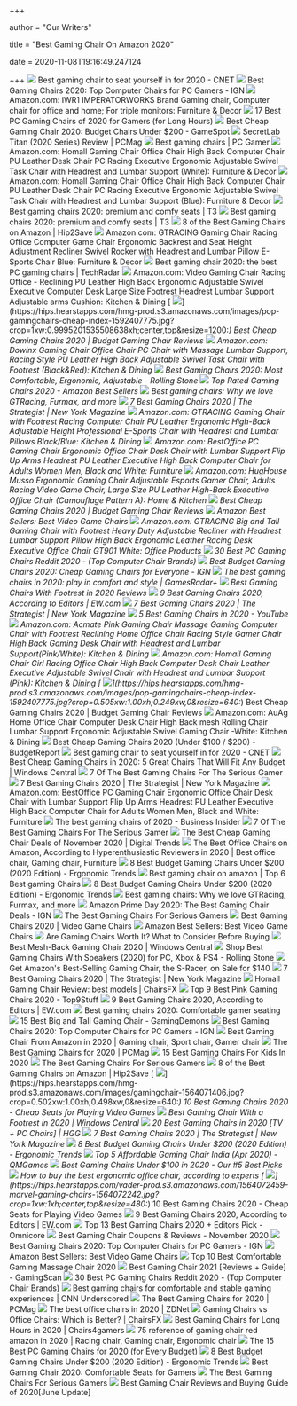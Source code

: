 +++
        
author = "Our Writers"
        
title = "Best Gaming Chair On Amazon 2020"
        
date = 2020-11-08T19:16:49.247124
        
+++
[ ![](https://cnet2.cbsistatic.com/img/OZqVv7-FZQ_0c6N2XUITVIbMpgo=/1200x675/2019/07/19/f6bba4b3-a9c8-4780-9a5f-3083a87fb16f/49-gaming-chairs.jpg)](https://cnet2.cbsistatic.com/img/OZqVv7-FZQ_0c6N2XUITVIbMpgo=/1200x675/2019/07/19/f6bba4b3-a9c8-4780-9a5f-3083a87fb16f/49-gaming-chairs.jpg) Best gaming chair to seat yourself in for 2020 - CNET
[ ![](https://assets-prd.ignimgs.com/2020/06/03/9-1591197578657.jpg)](https://assets-prd.ignimgs.com/2020/06/03/9-1591197578657.jpg) Best Gaming Chairs 2020: Top Computer Chairs for PC Gamers - IGN
[ ![](https://images-na.ssl-images-amazon.com/images/I/61aFbMHVJ1L._AC_SY355_.jpg)](https://images-na.ssl-images-amazon.com/images/I/61aFbMHVJ1L._AC_SY355_.jpg) Amazon.com: IWR1 IMPERATORWORKS Brand Gaming chair, Computer chair for  office and home; For triple monitors: Furniture & Decor
[ ![](https://cdn.shopify.com/s/files/1/1640/2231/files/turntable_2020_TT_pu_stealth_2-min.jpg)](https://cdn.shopify.com/s/files/1/1640/2231/files/turntable_2020_TT_pu_stealth_2-min.jpg) 17 Best PC Gaming Chairs of 2020 for Gamers (for Long Hours)
[ ![](https://gamespot1.cbsistatic.com/uploads/scale_landscape/1595/15950357/3661022-gaming%20chairs.jpg)](https://gamespot1.cbsistatic.com/uploads/scale_landscape/1595/15950357/3661022-gaming%20chairs.jpg) Best Cheap Gaming Chair 2020: Budget Chairs Under $200 - GameSpot
[ ![](https://i.pcmag.com/imagery/reviews/00yJS0v45fMMdRvhAp53QsN-4..1569474653.jpg)](https://i.pcmag.com/imagery/reviews/00yJS0v45fMMdRvhAp53QsN-4..1569474653.jpg) SecretLab Titan (2020 Series) Review | PCMag
[ ![](https://cdn.mos.cms.futurecdn.net/eTsGaLnVkpozHC9CqhA6dK.jpg)](https://cdn.mos.cms.futurecdn.net/eTsGaLnVkpozHC9CqhA6dK.jpg) Best gaming chairs | PC Gamer
[ ![](https://images-na.ssl-images-amazon.com/images/I/61HEqHMkRhL._AC_SY355_.jpg)](https://images-na.ssl-images-amazon.com/images/I/61HEqHMkRhL._AC_SY355_.jpg) Amazon.com: Homall Gaming Chair Office Chair High Back Computer Chair PU  Leather Desk Chair PC Racing Executive Ergonomic Adjustable Swivel Task  Chair with Headrest and Lumbar Support (White): Furniture & Decor
[ ![](https://images-na.ssl-images-amazon.com/images/I/71dUCLRb3aL._AC_SY355_.jpg)](https://images-na.ssl-images-amazon.com/images/I/71dUCLRb3aL._AC_SY355_.jpg) Amazon.com: Homall Gaming Chair Office Chair High Back Computer Chair PU  Leather Desk Chair PC Racing Executive Ergonomic Adjustable Swivel Task  Chair with Headrest and Lumbar Support (Blue): Furniture & Decor
[ ![](https://cdn.mos.cms.futurecdn.net/G74TKEpYcbaNoKnmjbJfPD.jpg)](https://cdn.mos.cms.futurecdn.net/G74TKEpYcbaNoKnmjbJfPD.jpg) Best gaming chairs 2020: premium and comfy seats | T3
[ ![](https://cdn.mos.cms.futurecdn.net/zxPvL2EJDGyt78Yqh2EvQP-768-80.jpg)](https://cdn.mos.cms.futurecdn.net/zxPvL2EJDGyt78Yqh2EvQP-768-80.jpg) Best gaming chairs 2020: premium and comfy seats | T3
[ ![](https://hip2save.com/wp-content/uploads/2020/04/gaming-chairs.jpg?resize=1024%2C538&strip=all)](https://hip2save.com/wp-content/uploads/2020/04/gaming-chairs.jpg?resize=1024%2C538&strip=all) 8 of the Best Gaming Chairs on Amazon | Hip2Save
[ ![](https://images-na.ssl-images-amazon.com/images/I/61vcLx4X8rL._AC_SY879_.jpg)](https://images-na.ssl-images-amazon.com/images/I/61vcLx4X8rL._AC_SY879_.jpg) Amazon.com: GTRACING Gaming Chair Racing Office Computer Game Chair  Ergonomic Backrest and Seat Height Adjustment Recliner Swivel Rocker with  Headrest and Lumbar Pillow E-Sports Chair Blue: Furniture & Decor
[ ![](https://cdn.mos.cms.futurecdn.net/8uyuPRKS2svHBhMZkZYkFg.jpg)](https://cdn.mos.cms.futurecdn.net/8uyuPRKS2svHBhMZkZYkFg.jpg) Best gaming chair 2020: the best PC gaming chairs | TechRadar
[ ![](https://images-na.ssl-images-amazon.com/images/I/71ZDKZi3R2L._AC_SX522_.jpg)](https://images-na.ssl-images-amazon.com/images/I/71ZDKZi3R2L._AC_SX522_.jpg) Amazon.com: Video Gaming Chair Racing Office - Reclining PU Leather High  Back Ergonomic Adjustable Swivel Executive Computer Desk Large Size  Footrest Headrest Lumbar Support Adjustable arms Cushion: Kitchen & Dining
[ ![](https://hips.hearstapps.com/hmg-prod.s3.amazonaws.com/images/pop-gamingchairs-cheap-index-1592407775.jpg?crop=1xw:0.9995201535508638xh;center,top&resize=1200:*)](https://hips.hearstapps.com/hmg-prod.s3.amazonaws.com/images/pop-gamingchairs-cheap-index-1592407775.jpg?crop=1xw:0.9995201535508638xh;center,top&resize=1200:*) Best Cheap Gaming Chairs 2020 | Budget Gaming Chair Reviews
[ ![](https://images-na.ssl-images-amazon.com/images/I/81Ddh54rbQL._AC_SY879_.jpg)](https://images-na.ssl-images-amazon.com/images/I/81Ddh54rbQL._AC_SY879_.jpg) Amazon.com: Dowinx Gaming Chair Office Chair PC Chair with Massage Lumbar  Support, Racing Style PU Leather High Back Adjustable Swivel Task Chair  with Footrest (Black&Red): Kitchen & Dining
[ ![](https://www.rollingstone.com/wp-content/uploads/2020/04/best-gaming-chair.jpg)](https://www.rollingstone.com/wp-content/uploads/2020/04/best-gaming-chair.jpg) Best Gaming Chairs 2020: Most Comfortable, Ergonomic, Adjustable - Rolling  Stone
[ ![](https://productschecker.com/wp-content/uploads/Top-Rated-Gaming-Chairs-top.jpg)](https://productschecker.com/wp-content/uploads/Top-Rated-Gaming-Chairs-top.jpg) Top Rated Gaming Chairs 2020 - Amazon Best Sellers
[ ![](https://blueprint-api-production.s3.amazonaws.com/uploads/card/image/872840/d9e48ca2-ea12-4e37-9968-6f1586565e37.jpg)](https://blueprint-api-production.s3.amazonaws.com/uploads/card/image/872840/d9e48ca2-ea12-4e37-9968-6f1586565e37.jpg) Best gaming chairs: Why we love GTRacing, Furmax, and more
[ ![](https://pyxis.nymag.com/v1/imgs/e02/d51/b05e8198bea7fa5981ae89a3edb28e3a0e-gamingchairlede.rsquare.w1200.jpg)](https://pyxis.nymag.com/v1/imgs/e02/d51/b05e8198bea7fa5981ae89a3edb28e3a0e-gamingchairlede.rsquare.w1200.jpg) 7 Best Gaming Chairs 2020 | The Strategist | New York Magazine
[ ![](https://images-na.ssl-images-amazon.com/images/I/61%2BMobm1IML._AC_SY879_.jpg)](https://images-na.ssl-images-amazon.com/images/I/61%2BMobm1IML._AC_SY879_.jpg) Amazon.com: GTRACING Gaming Chair with Footrest Racing Computer Chair PU  Leather Ergonomic High-Back Adjustable Height Professional E-Sports Chair  with Headrest and Lumbar Pillows Black/Blue: Kitchen & Dining
[ ![](https://m.media-amazon.com/images/I/51V5budxXHL._AC_UL400_.jpg)](https://m.media-amazon.com/images/I/51V5budxXHL._AC_UL400_.jpg) Amazon.com: BestOffice PC Gaming Chair Ergonomic Office Chair Desk Chair  with Lumbar Support Flip Up Arms Headrest PU Leather Executive High Back  Computer Chair for Adults Women Men, Black and White: Furniture
[ ![](https://images-na.ssl-images-amazon.com/images/I/51kRzFa8NcL._AC_SX522_.jpg)](https://images-na.ssl-images-amazon.com/images/I/51kRzFa8NcL._AC_SX522_.jpg) Amazon.com: HugHouse Musso Ergonomic Gaming Chair Adjustable Esports Gamer  Chair, Adults Racing Video Game Chair, Large Size PU Leather High-Back  Executive Office Chair (Camouflage Pattern A): Home & Kitchen
[ ![](https://hips.hearstapps.com/vader-prod.s3.amazonaws.com/1592321333-gtracing-1592321320.jpg?crop=0.8375xw:1xh;center,top&resize=320%3A%2A)](https://hips.hearstapps.com/vader-prod.s3.amazonaws.com/1592321333-gtracing-1592321320.jpg?crop=0.8375xw:1xh;center,top&resize=320%3A%2A) Best Cheap Gaming Chairs 2020 | Budget Gaming Chair Reviews
[ ![](https://images-na.ssl-images-amazon.com/images/I/71dUCLRb3aL._AC_UL200_SR200,200_.jpg)](https://images-na.ssl-images-amazon.com/images/I/71dUCLRb3aL._AC_UL200_SR200,200_.jpg) Amazon Best Sellers: Best Video Game Chairs
[ ![](https://images-na.ssl-images-amazon.com/images/I/618QKUNsG1L._AC_SY879_.jpg)](https://images-na.ssl-images-amazon.com/images/I/618QKUNsG1L._AC_SY879_.jpg) Amazon.com: GTRACING Big and Tall Gaming Chair with Footrest Heavy Duty  Adjustable Recliner with Headrest Lumbar Support Pillow High Back Ergonomic  Leather Racing Desk Executive Office Chair GT901 White: Office Products
[ ![](https://images-na.ssl-images-amazon.com/images/I/81lRX95rdrL._SL1500_.jpg)](https://images-na.ssl-images-amazon.com/images/I/81lRX95rdrL._SL1500_.jpg) 30 Best PC Gaming Chairs Reddit 2020 - (Top Computer Chair Brands)
[ ![](http://assets1.ignimgs.com/2018/06/20/bestgamingchairs-blogroll-1529525911135.jpg)](http://assets1.ignimgs.com/2018/06/20/bestgamingchairs-blogroll-1529525911135.jpg) Best Budget Gaming Chairs 2020: Cheap Gaming Chairs for Everyone - IGN
[ ![](https://cdn.mos.cms.futurecdn.net/JhAv8G8wDXT8JNsSrq3Gvk.jpg)](https://cdn.mos.cms.futurecdn.net/JhAv8G8wDXT8JNsSrq3Gvk.jpg) The best gaming chairs in 2020: play in comfort and style | GamesRadar+
[ ![](https://authoritytoplist.com/wp-content/uploads/2019/10/BOSSIN-Racing-Style-Gaming-Chair-Computer-Desk-Chair-e1570774363627.jpg)](https://authoritytoplist.com/wp-content/uploads/2019/10/BOSSIN-Racing-Style-Gaming-Chair-Computer-Desk-Chair-e1570774363627.jpg) Best Gaming Chairs With Footrest in 2020 Reviews
[ ![](https://static.onecms.io/wp-content/uploads/sites/6/2020/09/14/gaming-Chair.jpg)](https://static.onecms.io/wp-content/uploads/sites/6/2020/09/14/gaming-Chair.jpg) 9 Best Gaming Chairs 2020, According to Editors | EW.com
[ ![](https://pyxis.nymag.com/v1/imgs/a8a/803/d61cf8f6accb7473d3e8b1e2e01dcabfb2.rdeep-vertical.w245.jpg)](https://pyxis.nymag.com/v1/imgs/a8a/803/d61cf8f6accb7473d3e8b1e2e01dcabfb2.rdeep-vertical.w245.jpg) 7 Best Gaming Chairs 2020 | The Strategist | New York Magazine
[ ![](https://i.ytimg.com/vi/E--4mzIoTeQ/maxresdefault.jpg)](https://i.ytimg.com/vi/E--4mzIoTeQ/maxresdefault.jpg) 5 Best Gaming Chairs in 2020 - YouTube
[ ![](https://images-na.ssl-images-amazon.com/images/I/61933HEmueL._AC_SY879_.jpg)](https://images-na.ssl-images-amazon.com/images/I/61933HEmueL._AC_SY879_.jpg) Amazon.com: Acmate Pink Gaming Chair Massage Gaming Computer Chair with  Footrest Reclining Home Office Chair Racing Style Gamer Chair High Back  Gaming Desk Chair with Headrest and Lumbar Support(Pink/White): Kitchen &  Dining
[ ![](https://images-na.ssl-images-amazon.com/images/I/81UeyA7b1uL._AC_SX522_.jpg)](https://images-na.ssl-images-amazon.com/images/I/81UeyA7b1uL._AC_SX522_.jpg) Amazon.com: Homall Gaming Chair Girl Racing Office Chair High Back Computer  Desk Chair Leather Executive Adjustable Swivel Chair with Headrest and  Lumbar Support (Pink): Kitchen & Dining
[ ![](https://hips.hearstapps.com/hmg-prod.s3.amazonaws.com/images/pop-gamingchairs-cheap-index-1592407775.jpg?crop=0.505xw:1.00xh;0.249xw,0&resize=640:*)](https://hips.hearstapps.com/hmg-prod.s3.amazonaws.com/images/pop-gamingchairs-cheap-index-1592407775.jpg?crop=0.505xw:1.00xh;0.249xw,0&resize=640:*) Best Cheap Gaming Chairs 2020 | Budget Gaming Chair Reviews
[ ![](https://images-na.ssl-images-amazon.com/images/I/61S9i7H0VjL._AC_SX522_.jpg)](https://images-na.ssl-images-amazon.com/images/I/61S9i7H0VjL._AC_SX522_.jpg) Amazon.com: AuAg Home Office Chair Computer Desk Chair High Back mesh  Rolling Chair Lumbar Support Ergonomic Adjustable Swivel Gaming Chair  -White: Kitchen & Dining
[ ![](https://budgetreport.com/wp-content/uploads/2018/09/61MgGK0ArmL._SL1010_.jpg)](https://budgetreport.com/wp-content/uploads/2018/09/61MgGK0ArmL._SL1010_.jpg) Best Cheap Gaming Chairs 2020 (Under $100 / $200) - BudgetReport
[ ![](https://cnet1.cbsistatic.com/img/XMqpDNEIgbT8rrAyeK3fTGhcYXE=/940x528/2019/07/19/b532e023-c620-4a98-9276-6dedba63980b/dxracer-drifting.jpg)](https://cnet1.cbsistatic.com/img/XMqpDNEIgbT8rrAyeK3fTGhcYXE=/940x528/2019/07/19/b532e023-c620-4a98-9276-6dedba63980b/dxracer-drifting.jpg) Best gaming chair to seat yourself in for 2020 - CNET
[ ![](https://www.windowscentral.com/sites/wpcentral.com/files/styles/w1600h900crop/public/field/image/2019/08/best-cheap-gaming-chairs-hero_2.jpg)](https://www.windowscentral.com/sites/wpcentral.com/files/styles/w1600h900crop/public/field/image/2019/08/best-cheap-gaming-chairs-hero_2.jpg) Best Cheap Gaming Chairs in 2020: 5 Great Chairs That Will Fit Any Budget |  Windows Central
[ ![](https://specials-images.forbesimg.com/imageserve/5e98cdd2f45f0500075eb18c/960x0.jpg?cropX1=0&cropX2=500&cropY1=0&cropY2=500)](https://specials-images.forbesimg.com/imageserve/5e98cdd2f45f0500075eb18c/960x0.jpg?cropX1=0&cropX2=500&cropY1=0&cropY2=500) 7 Of The Best Gaming Chairs For The Serious Gamer
[ ![](https://pyxis.nymag.com/v1/imgs/665/3bd/0ae2be9c66d31b3220329b798c656bd031.2x.rdeep-vertical.w245.jpg)](https://pyxis.nymag.com/v1/imgs/665/3bd/0ae2be9c66d31b3220329b798c656bd031.2x.rdeep-vertical.w245.jpg) 7 Best Gaming Chairs 2020 | The Strategist | New York Magazine
[ ![](https://m.media-amazon.com/images/I/51V5budxXHL._AC_SS350_.jpg)](https://m.media-amazon.com/images/I/51V5budxXHL._AC_SS350_.jpg) Amazon.com: BestOffice PC Gaming Chair Ergonomic Office Chair Desk Chair  with Lumbar Support Flip Up Arms Headrest PU Leather Executive High Back  Computer Chair for Adults Women Men, Black and White: Furniture
[ ![](https://i.insider.com/5ebc372642278d07066b89c6?width=1136&format=jpeg)](https://i.insider.com/5ebc372642278d07066b89c6?width=1136&format=jpeg) The best gaming chairs of 2020 - Business Insider
[ ![](https://thumbor.forbes.com/thumbor/fit-in/1200x0/filters%3Aformat%28jpg%29/https%3A%2F%2Fspecials-images.forbesimg.com%2Fimageserve%2F5e98cd9811164600064006c1%2F0x0.jpg)](https://thumbor.forbes.com/thumbor/fit-in/1200x0/filters%3Aformat%28jpg%29/https%3A%2F%2Fspecials-images.forbesimg.com%2Fimageserve%2F5e98cd9811164600064006c1%2F0x0.jpg) 7 Of The Best Gaming Chairs For The Serious Gamer
[ ![](https://icdn2.digitaltrends.com/image/digitaltrends/best-cheap-gaming-chairs-featured-2.jpg)](https://icdn2.digitaltrends.com/image/digitaltrends/best-cheap-gaming-chairs-featured-2.jpg) The Best Cheap Gaming Chair Deals of November 2020 | Digital Trends
[ ![](https://i.pinimg.com/originals/73/d6/60/73d66076bc210e5f4f1b7b98bb8cfca4.png)](https://i.pinimg.com/originals/73/d6/60/73d66076bc210e5f4f1b7b98bb8cfca4.png) The Best Office Chairs on Amazon, According to Hyperenthusiastic Reviewers  in 2020 | Best office chair, Gaming chair, Furniture
[ ![](http://ergonomictrends.com/wp-content/uploads/2018/10/best-gaming-chair-under-200.jpg)](http://ergonomictrends.com/wp-content/uploads/2018/10/best-gaming-chair-under-200.jpg) 8 Best Budget Gaming Chairs Under $200 (2020 Edition) - Ergonomic Trends
[ ![](https://chairs4gamers.com/wp-content/uploads/2019/12/Best-Gaming-Chair-1170x780.jpg)](https://chairs4gamers.com/wp-content/uploads/2019/12/Best-Gaming-Chair-1170x780.jpg) Best gaming chair on amazon | Top 6 Best gaming Chairs
[ ![](http://ergonomictrends.com/wp-content/uploads/2020/05/homekoko-gaming-chair-review.jpg)](http://ergonomictrends.com/wp-content/uploads/2020/05/homekoko-gaming-chair-review.jpg) 8 Best Budget Gaming Chairs Under $200 (2020 Edition) - Ergonomic Trends
[ ![](https://blueprint-api-production.s3.amazonaws.com/uploads/card/image/1373609/ca0c5aa7-d6ee-4536-8291-a869810f12c9.jpg)](https://blueprint-api-production.s3.amazonaws.com/uploads/card/image/1373609/ca0c5aa7-d6ee-4536-8291-a869810f12c9.jpg) Best gaming chairs: Why we love GTRacing, Furmax, and more
[ ![](https://assets1.ignimgs.com/2020/10/12/chairthumb-1602524673037.png)](https://assets1.ignimgs.com/2020/10/12/chairthumb-1602524673037.png) Amazon Prime Day 2020: The Best Gaming Chair Deals - IGN
[ ![](https://specials-images.forbesimg.com/imageserve/5f2c4982884558470f860948/960x0.jpg?cropX1=0&cropX2=500&cropY1=0&cropY2=500)](https://specials-images.forbesimg.com/imageserve/5f2c4982884558470f860948/960x0.jpg?cropX1=0&cropX2=500&cropY1=0&cropY2=500) The Best Gaming Chairs For Serious Gamers
[ ![](https://hips.hearstapps.com/vader-prod.s3.amazonaws.com/1586880902-noblechairs-1586880895.jpg?crop=0.8375xw:1xh;center,top&resize=320%3A%2A)](https://hips.hearstapps.com/vader-prod.s3.amazonaws.com/1586880902-noblechairs-1586880895.jpg?crop=0.8375xw:1xh;center,top&resize=320%3A%2A) Best Gaming Chairs 2020 | Video Game Chairs
[ ![](https://images-na.ssl-images-amazon.com/images/I/71iD3uTLZ0L._AC_UL200_SR200,200_.jpg)](https://images-na.ssl-images-amazon.com/images/I/71iD3uTLZ0L._AC_UL200_SR200,200_.jpg) Amazon Best Sellers: Best Video Game Chairs
[ ![](https://i.ytimg.com/vi/G7MTlS4aJTo/maxresdefault.jpg)](https://i.ytimg.com/vi/G7MTlS4aJTo/maxresdefault.jpg) Are Gaming Chairs Worth It? What to Consider Before Buying
[ ![](https://www.windowscentral.com/sites/wpcentral.com/files/styles/w1600h900crop/public/field/image/2020/05/rsp-205-hero.jpg?itok=LEBhweIt)](https://www.windowscentral.com/sites/wpcentral.com/files/styles/w1600h900crop/public/field/image/2020/05/rsp-205-hero.jpg?itok=LEBhweIt) Best Mesh-Back Gaming Chair 2020 | Windows Central
[ ![](https://www.rollingstone.com/wp-content/uploads/2020/08/71xtzymt9L._AC_SL1000_-e1598056252839.jpg?resize=1800,1200&w=450)](https://www.rollingstone.com/wp-content/uploads/2020/08/71xtzymt9L._AC_SL1000_-e1598056252839.jpg?resize=1800,1200&w=450) Shop Best Gaming Chairs With Speakers (2020) for PC, Xbox & PS4 - Rolling  Stone
[ ![](https://images2.minutemediacdn.com/image/fetch/w_736,h_485,c_fill,g_auto,f_auto/https%3A%2F%2Fapptrigger.com%2Ffiles%2F2020%2F09%2F85502-gamingchairtrio-790x560.jpg)](https://images2.minutemediacdn.com/image/fetch/w_736,h_485,c_fill,g_auto,f_auto/https%3A%2F%2Fapptrigger.com%2Ffiles%2F2020%2F09%2F85502-gamingchairtrio-790x560.jpg) Get Amazon's Best-Selling Gaming Chair, the S-Racer, on Sale for $140
[ ![](https://pyxis.nymag.com/v1/imgs/6d4/07b/d2eada03b21d153b1d7751aaf3f7204d17.2x.rdeep-vertical.w245.jpg)](https://pyxis.nymag.com/v1/imgs/6d4/07b/d2eada03b21d153b1d7751aaf3f7204d17.2x.rdeep-vertical.w245.jpg) 7 Best Gaming Chairs 2020 | The Strategist | New York Magazine
[ ![](https://chairsfx.com/wp-content/uploads/2020/03/homall-2020-gaming-chairs.jpg)](https://chairsfx.com/wp-content/uploads/2020/03/homall-2020-gaming-chairs.jpg) Homall Gaming Chair Review: best models | ChairsFX
[ ![](https://top9stuff.com/wp-content/uploads/2019/12/AutoFull-Kawaii-Chair-In-Pink-And-White-682x1024.jpg)](https://top9stuff.com/wp-content/uploads/2019/12/AutoFull-Kawaii-Chair-In-Pink-And-White-682x1024.jpg) Top 9 Best Pink Gaming Chairs 2020 - Top9Stuff
[ ![](https://imagesvc.meredithcorp.io/v3/mm/image?url=https%3A%2F%2Fstatic.onecms.io%2Fwp-content%2Fuploads%2Fsites%2F6%2F2020%2F09%2F14%2FRESPAWN-OMEGA-Xi.jpg)](https://imagesvc.meredithcorp.io/v3/mm/image?url=https%3A%2F%2Fstatic.onecms.io%2Fwp-content%2Fuploads%2Fsites%2F6%2F2020%2F09%2F14%2FRESPAWN-OMEGA-Xi.jpg) 9 Best Gaming Chairs 2020, According to Editors | EW.com
[ ![](https://cdn.pocket-lint.com/r/s/1200x/assets/images/153220-gadgets-news-buyer-s-guide-best-gaming-chairs-image8-q8iofvwxeb.jpg)](https://cdn.pocket-lint.com/r/s/1200x/assets/images/153220-gadgets-news-buyer-s-guide-best-gaming-chairs-image8-q8iofvwxeb.jpg) Best gaming chairs 2020: Comfortable gamer seating
[ ![](https://gamingdemons.com/wp-content/uploads/2019/03/15-Best-Gaming-Chairs-for-Big-Guys-Review-and-Buying-Guide.jpg)](https://gamingdemons.com/wp-content/uploads/2019/03/15-Best-Gaming-Chairs-for-Big-Guys-Review-and-Buying-Guide.jpg) 15 Best Big and Tall Gaming Chair - GamingDemons
[ ![](https://oyster.ignimgs.com/wordpress/stg.ign.com/2019/06/Titan-2.jpg)](https://oyster.ignimgs.com/wordpress/stg.ign.com/2019/06/Titan-2.jpg) Best Gaming Chairs 2020: Top Computer Chairs for PC Gamers - IGN
[ ![](https://i.pinimg.com/736x/72/5c/a7/725ca71cf94063a6b695216546465a9c.jpg)](https://i.pinimg.com/736x/72/5c/a7/725ca71cf94063a6b695216546465a9c.jpg) Best Gaming Chair From Amazon in 2020 | Gaming chair, Sport chair, Gamer  chair
[ ![](https://i.pcmag.com/imagery/roundups/01nItxF7gLV1QBkVufORlYb-6..1589994508.jpg)](https://i.pcmag.com/imagery/roundups/01nItxF7gLV1QBkVufORlYb-6..1589994508.jpg) The Best Gaming Chairs for 2020 | PCMag
[ ![](https://cdn2.momjunction.com/wp-content/uploads/2020/05/Best-Gaming-Chairs-For-Kids1.jpg)](https://cdn2.momjunction.com/wp-content/uploads/2020/05/Best-Gaming-Chairs-For-Kids1.jpg) 15 Best Gaming Chairs For Kids In 2020
[ ![](https://specials-images.forbesimg.com/imageserve/5f57a583386eab472c8c5205/0x800.jpg?fit=scale)](https://specials-images.forbesimg.com/imageserve/5f57a583386eab472c8c5205/0x800.jpg?fit=scale) The Best Gaming Chairs For Serious Gamers
[ ![](https://hip2save.com/wp-content/uploads/2020/04/video-game-chair.jpg?resize=1200%2C942&strip=all)](https://hip2save.com/wp-content/uploads/2020/04/video-game-chair.jpg?resize=1200%2C942&strip=all) 8 of the Best Gaming Chairs on Amazon | Hip2Save
[ ![](https://hips.hearstapps.com/hmg-prod.s3.amazonaws.com/images/gamingchair-1564071406.jpg?crop=0.502xw:1.00xh;0.498xw,0&resize=640:*)](https://hips.hearstapps.com/hmg-prod.s3.amazonaws.com/images/gamingchair-1564071406.jpg?crop=0.502xw:1.00xh;0.498xw,0&resize=640:*) 10 Best Gaming Chairs 2020 - Cheap Seats for Playing Video Games
[ ![](https://www.windowscentral.com/sites/wpcentral.com/files/styles/w1600h900crop/public/field/image/2019/08/ficmax-ergonomic-gaming-chair-lifestyle_1.jpg?itok=KaOQ23qR)](https://www.windowscentral.com/sites/wpcentral.com/files/styles/w1600h900crop/public/field/image/2019/08/ficmax-ergonomic-gaming-chair-lifestyle_1.jpg?itok=KaOQ23qR) Best Gaming Chair With a Footrest in 2020 | Windows Central
[ ![](https://mljzsatzn43z.i.optimole.com/tP-GR8Q-9J0fnmGh/w:100/h:154/q:90/dpr:2.6/https://www.highgroundgaming.com/wp-content/uploads/2020/01/SecretLab-Titan.jpg)](https://mljzsatzn43z.i.optimole.com/tP-GR8Q-9J0fnmGh/w:100/h:154/q:90/dpr:2.6/https://www.highgroundgaming.com/wp-content/uploads/2020/01/SecretLab-Titan.jpg) 20 Best Gaming Chairs in 2020 [TV + PC Chairs] | HGG
[ ![](https://pyxis.nymag.com/v1/imgs/b8a/3d2/0d56caaced943ac8fd7a807ac1ce2564a8.rdeep-vertical.w245.jpg)](https://pyxis.nymag.com/v1/imgs/b8a/3d2/0d56caaced943ac8fd7a807ac1ce2564a8.rdeep-vertical.w245.jpg) 7 Best Gaming Chairs 2020 | The Strategist | New York Magazine
[ ![](http://ergonomictrends.com/wp-content/uploads/2018/08/Essentials-Racing-Style-Leather-Gaming-Chair-review.jpg)](http://ergonomictrends.com/wp-content/uploads/2018/08/Essentials-Racing-Style-Leather-Gaming-Chair-review.jpg) 8 Best Budget Gaming Chairs Under $200 (2020 Edition) - Ergonomic Trends
[ ![](https://secureservercdn.net/198.71.233.68/c48.9b2.myftpupload.com/wp-content/uploads/2020/03/Top-5-Affordable-and-Best-Gaming-Chair-India-2020.jpg)](https://secureservercdn.net/198.71.233.68/c48.9b2.myftpupload.com/wp-content/uploads/2020/03/Top-5-Affordable-and-Best-Gaming-Chair-India-2020.jpg) Top 5 Affordable Gaming Chair India (Apr 2020) - QMGames
[ ![](https://www.wepc.com/wp-content/uploads/2020/01/Finding-The-Best-Gaming-Chair-Under-100-Dollars-2019-Reviews-Top-Picks-1200x900.jpg)](https://www.wepc.com/wp-content/uploads/2020/01/Finding-The-Best-Gaming-Chair-Under-100-Dollars-2019-Reviews-Top-Picks-1200x900.jpg) Best Gaming Chairs Under $100 in 2020 - Our #5 Best Picks
[ ![](https://media2.s-nbcnews.com/i/newscms/2020_25/3390893/ergonomic-office-chairs-kr-2x1-tease-200618_38008296185ce90fd52b401caf79df24.jpg)](https://media2.s-nbcnews.com/i/newscms/2020_25/3390893/ergonomic-office-chairs-kr-2x1-tease-200618_38008296185ce90fd52b401caf79df24.jpg) How to buy the best ergonomic office chair, according to experts
[ ![](https://hips.hearstapps.com/vader-prod.s3.amazonaws.com/1564072459-marvel-gaming-chairs-1564072242.jpg?crop=1xw:1xh;center,top&resize=480:*)](https://hips.hearstapps.com/vader-prod.s3.amazonaws.com/1564072459-marvel-gaming-chairs-1564072242.jpg?crop=1xw:1xh;center,top&resize=480:*) 10 Best Gaming Chairs 2020 - Cheap Seats for Playing Video Games
[ ![](https://imagesvc.meredithcorp.io/v3/mm/image?url=https%3A%2F%2Fstatic.onecms.io%2Fwp-content%2Fuploads%2Fsites%2F6%2F2020%2F09%2F14%2FPC-Gaming-Chair.jpg)](https://imagesvc.meredithcorp.io/v3/mm/image?url=https%3A%2F%2Fstatic.onecms.io%2Fwp-content%2Fuploads%2Fsites%2F6%2F2020%2F09%2F14%2FPC-Gaming-Chair.jpg) 9 Best Gaming Chairs 2020, According to Editors | EW.com
[ ![](https://www.omnicoreagency.com/wp-content/uploads/2020/01/Vertegear-Racing-Series-S-Line-SL2000-Ergonomic-Office-Chair-List.jpg)](https://www.omnicoreagency.com/wp-content/uploads/2020/01/Vertegear-Racing-Series-S-Line-SL2000-Ergonomic-Office-Chair-List.jpg) Top 13 Best Gaming Chairs 2020 + Editors Pick - Omnicore
[ ![](https://m.media-amazon.com/images/I/41HXXyL9LaL.jpg)](https://m.media-amazon.com/images/I/41HXXyL9LaL.jpg) Best Gaming Chair Coupons & Reviews - November 2020
[ ![](https://assets-prd.ignimgs.com/2020/06/03/8-1591196899156.jpg)](https://assets-prd.ignimgs.com/2020/06/03/8-1591196899156.jpg) Best Gaming Chairs 2020: Top Computer Chairs for PC Gamers - IGN
[ ![](https://images-na.ssl-images-amazon.com/images/I/718nLipshDL._AC_UL200_SR200,200_.jpg)](https://images-na.ssl-images-amazon.com/images/I/718nLipshDL._AC_UL200_SR200,200_.jpg) Amazon Best Sellers: Best Video Game Chairs
[ ![](https://themarineguy.com/wp-content/uploads/2020/05/1.-HEALGEN-Back-Massage-Gaming-Chair-with-Footrest-GM002.jpg)](https://themarineguy.com/wp-content/uploads/2020/05/1.-HEALGEN-Back-Massage-Gaming-Chair-with-Footrest-GM002.jpg) Top 10 Best Comfortable Gaming Massage Chair 2020
[ ![](https://www.gamingscan.com/wp-content/uploads/2020/10/Best-Gaming-Chairs.jpg)](https://www.gamingscan.com/wp-content/uploads/2020/10/Best-Gaming-Chairs.jpg) Best Gaming Chair 2021 [Reviews + Guide] - GamingScan
[ ![](https://images-na.ssl-images-amazon.com/images/I/71%2BKbcHtHTL._SX425_.jpg)](https://images-na.ssl-images-amazon.com/images/I/71%2BKbcHtHTL._SX425_.jpg) 30 Best PC Gaming Chairs Reddit 2020 - (Top Computer Chair Brands)
[ ![](https://cdn.cnn.com/cnnnext/dam/assets/190304111546-01---nokaxus-gaming-chair-high-back-ergonomic-racing-seat-live-video.jpg)](https://cdn.cnn.com/cnnnext/dam/assets/190304111546-01---nokaxus-gaming-chair-high-back-ergonomic-racing-seat-live-video.jpg) Best gaming chairs for comfortable and stable gaming experiences | CNN  Underscored
[ ![](https://i.pcmag.com/imagery/reviews/05M2VRmFx3cbsxWcFgLzICh-4.1569481434.fit_lpad.size_625x365.jpg)](https://i.pcmag.com/imagery/reviews/05M2VRmFx3cbsxWcFgLzICh-4.1569481434.fit_lpad.size_625x365.jpg) The Best Gaming Chairs for 2020 | PCMag
[ ![](https://zdnet4.cbsistatic.com/hub/i/2020/01/17/8231e246-714d-44bf-8b5e-bebdd66c1d83/office-chair-6.jpg)](https://zdnet4.cbsistatic.com/hub/i/2020/01/17/8231e246-714d-44bf-8b5e-bebdd66c1d83/office-chair-6.jpg) The best office chairs in 2020 | ZDNet
[ ![](https://chairsfx.com/wp-content/uploads/2020/07/gaming-vs-office-compare.jpg)](https://chairsfx.com/wp-content/uploads/2020/07/gaming-vs-office-compare.jpg) Gaming Chairs vs Office Chairs: Which is Better? | ChairsFX
[ ![](https://m.media-amazon.com/images/I/31+hVMd+fyL.jpg)](https://m.media-amazon.com/images/I/31+hVMd+fyL.jpg) Best Gaming Chairs for Long Hours in 2020 | Chairs4gamers
[ ![](https://i.pinimg.com/originals/a9/3e/0b/a93e0b1441ca4d74ed2bb1f6704b53e9.jpg)](https://i.pinimg.com/originals/a9/3e/0b/a93e0b1441ca4d74ed2bb1f6704b53e9.jpg) 75 reference of gaming chair red amazon in 2020 | Racing chair, Gaming chair,  Ergonomic chair
[ ![](https://techguided.com/wp-content/uploads/2018/02/SecretLab-Titan-Chair.jpg)](https://techguided.com/wp-content/uploads/2018/02/SecretLab-Titan-Chair.jpg) The 15 Best PC Gaming Chairs for 2020 (for Every Budget)
[ ![](http://ergonomictrends.com/wp-content/uploads/2020/05/healgen-big-and-tall-gaming-chair-review.jpg)](http://ergonomictrends.com/wp-content/uploads/2020/05/healgen-big-and-tall-gaming-chair-review.jpg) 8 Best Budget Gaming Chairs Under $200 (2020 Edition) - Ergonomic Trends
[ ![](https://www.techadvisor.co.uk/cmsdata/slideshow/3641761/best-gaming-chairs-uk_thumb.jpg)](https://www.techadvisor.co.uk/cmsdata/slideshow/3641761/best-gaming-chairs-uk_thumb.jpg) Best Gaming Chair 2020: Comfortable Seats for Gamers
[ ![](https://specials-images.forbesimg.com/imageserve/5f777205d520ffb1fc900eff/960x0.jpg?fit=scale)](https://specials-images.forbesimg.com/imageserve/5f777205d520ffb1fc900eff/960x0.jpg?fit=scale) The Best Gaming Chairs For Serious Gamers
[ ![](https://www.10awesomegears.com/wp-content/uploads/2018/06/Best-DXRacer-Ergonomic-PC-Gaming-Chair.jpg)](https://www.10awesomegears.com/wp-content/uploads/2018/06/Best-DXRacer-Ergonomic-PC-Gaming-Chair.jpg) Best Gaming Chair Reviews and Buying Guide of 2020[June Update]
